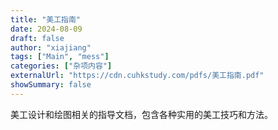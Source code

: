 ```yaml
---
title: "美工指南"
date: 2024-08-09
draft: false
author: "xiajiang"
tags: ["Main", "mess"]
categories: ["杂项内容"]
externalUrl: "https://cdn.cuhkstudy.com/pdfs/美工指南.pdf"
showSummary: false
---
```


美工设计和绘图相关的指导文档，包含各种实用的美工技巧和方法。